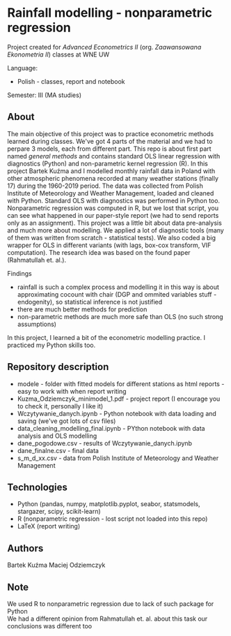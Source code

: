 # Rainfall modelling - nonparametric regression
Project created for *Advanced Econometrics II* (org. *Zaawansowana Ekonometria II*) classes at WNE UW

Language:
 - Polish - classes, report and notebook

Semester: III (MA studies)

## About
The main objective of this project was to practice econometric methods learned during classes. We've got 4 parts of the material and we had to perpare 3 models, each from different part. This repo is about first part named *general methods* and contains standard OLS linear regression with diagnostics (Python) and non-parametric kernel regression (R). In this project Bartek Kuźma and I modelled monthly rainfall data in Poland with other atmospheric phenomena recorded at many weather stations (finally 17) during the 1960-2019 period. The data was collected from Polish Institute of Meteorology and Weather Management, loaded and cleaned with Python. Standard OLS with diagnostics was performed in Python too. Nonparametric regression was computed in R, but we lost that script, you can see what happened in our paper-style report (we had to send reports only as an assignment). This project was a little bit about data pre-analysis and much more about modelling. We applied a lot of diagnostic tools (many of them was written from scratch - statistical tests). We also coded a big wrapper for OLS in different variants (with lags, box-cox transform, VIF computation). The research idea was based on the found paper (Rahmatullah et. al.).

Findings
 - rainfall is such a complex process and modelling it in this way is about approximating cocount with chair (DGP and ommited variables stuff - endogenity), so statistical inference is not justified
 - there are much better methods for prediction
 - non-parametric methods are much more safe than OLS (no such strong assumptions)

In this project, I learned a bit of the econometric modelling practice. I practiced my Python skills too.

## Repository description
 - modele - folder with fitted models for different stations as html reports - easy to work with when report writing
 - Kuzma_Odziemczyk_minimodel_1.pdf - project report (I encourage you to check it, personally I like it)
 - Wczytywanie_danych.ipynb - Python notebook with data loading and saving (we've got lots of csv files)
 - data_cleaning_modelling_final.ipynb - PYthon notebook with data analysis and OLS modelling 
 - dane_pogodowe.csv - results of Wczytywanie_danych.ipynb 
 - dane_finalne.csv - final data
 - s_m_d_xx.csv - data from Polish Institute of Meteorology and Weather Management

## Technologies
 - Python (pandas, numpy, matplotlib.pyplot, seabor, statsmodels, stargazer, scipy, scikit-learn)
 - R (nonparametric regression - lost script not loaded into this repo)
 - LaTeX (report writing)
 
 ## Authors
 Bartek Kuźma
 Maciej Odziemczyk
 
 ## Note
 We used R to nonparametric regression due to lack of such package for Python<br>
 We had a different opinion from Rahmatullah et. al. about this task our conclusions was different too
